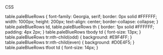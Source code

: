 CSS 

table.paleBlueRows {
  font-family: Georgia, serif;
  border: 0px solid #FFFFFF;
  width: 1000px;
  height: 200px;
  text-align: center;
  border-collapse: collapse;
}
table.paleBlueRows td, table.paleBlueRows th {
  border: 1px solid #FFFFFF;
  padding: 4px 2px;
}
table.paleBlueRows tbody td {
  font-size: 13px;
}
table.paleBlueRows tr:nth-child(odd) {
  background: #E9F4FF;
}
table.paleBlueRows tr:nth-child(even) {
  background: #D0E4F5;
}
table.paleBlueRows tfoot td {
  font-size: 14px;
}




